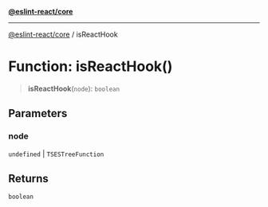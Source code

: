 [**@eslint-react/core**](../README.md)

***

[@eslint-react/core](../README.md) / isReactHook

# Function: isReactHook()

> **isReactHook**(`node`): `boolean`

## Parameters

### node

`undefined` | `TSESTreeFunction`

## Returns

`boolean`
